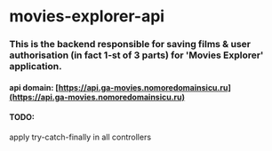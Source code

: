 # movies-explorer-api
### This is the backend responsible for saving films & user authorisation (in fact 1-st of 3 parts) for 'Movies Explorer' application.

#### api domain: [https://api.ga-movies.nomoredomainsicu.ru](https://api.ga-movies.nomoredomainsicu.ru)

#### TODO:
apply try-catch-finally in all controllers  

